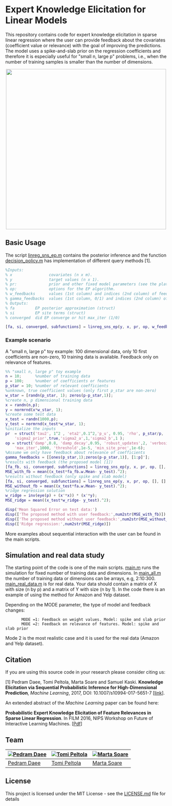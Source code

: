# Expert Knowledge Elicitation for Linear Models
This repository contains code for expert knowledge elicitation in sparse linear regression where the user can provide feedback about the covariates (coefficient value or relevance) with the goal of improving the predictions. The model uses a spike-and-slab prior on the regression coefficients and therefore it is especially useful for "small n, large p" problems, i.e., when the number of training samples is smaller than the number of dimensions. 


<p align="center">
  <img src="/Plate diagram.JPG" width="500"/>
</p>

## Basic Usage

The script [linreg_sns_ep.m](linreg_sns_ep.m) contains the posterior inference and the function [decision_policy.m](decision_policy.m) has implementation of different query methods [1]. 

```matlab
%Inputs: 
% x                covariates (n x m).
% y                target values (n x 1). 
% pr:              prior and other fixed model parameters (see the plate diagram).
% op:              options for the EP algorithm.
% w_feedbacks      values (1st column) and indices (2nd column) of feedback (n_w_feedbacks x 2)
% gamma_feedbacks  values (1st column, 0/1) and indices (2nd column) of feedback (n_gamma_feedbacks x 2)
% Outputs:
% fa         EP posterior approximation (struct)
% si         EP site terms (struct)
% converged  did EP converge or hit max_iter (1/0)

[fa, si, converged, subfunctions] = linreg_sns_ep(y, x, pr, op, w_feedbacks, gamma_feedbacks, si)
```
### Example scenario
A "small n, large p" toy example: 100 dimensional data, only 10 first coefficients are non-zero, 10 training data is available. Feedback only on relevance of features.

```matlab
%% "small n, large p" toy example
n = 10;      %number of training data
p = 100;     %number of coefficients or features
p_star = 10; %number of relevant coefficients
%unknown, true coefficient values (only first p_star are non-zero)
w_star = [randn(p_star, 1); zeros(p-p_star,1)];
%create n, p dimensional training data
x = randn(n,p);
y = normrnd(x*w_star, 1);
%create some test data
x_test = randn(1000,p);
y_test = normrnd(x_test*w_star, 1);
%initialize the inputs
pr  = struct('tau2', 1^2 , 'eta2',0.1^2,'p_u', 0.95, 'rho', p_star/p, ...
    'sigma2_prior',true,'sigma2_a',1,'sigma2_b',1 );
op = struct('damp',0.8, 'damp_decay',0.95, 'robust_updates',2, 'verbosity',0,...
    'max_iter',1000, 'threshold',1e-5, 'min_site_prec',1e-6);
%Assume we only have feedback about relevance of coefficients
gamma_feedbacks = [[ones(p_star,1);zeros(p-p_star,1)], [1:p]'];
%results with feedback (the proposed model [1])
[fa_fb, si, converged, subfunctions] = linreg_sns_ep(y, x, pr, op, [], gamma_feedbacks, []);
MSE_with_fb = mean((x_test*fa_fb.w.Mean- y_test).^2); 
%results without feedback (only spike and slab model)
[fa, si, converged, subfunctions] = linreg_sns_ep(y, x, pr, op, [], [], []);
MSE_without_fb = mean((x_test*fa.w.Mean- y_test).^2);
%ridge regression solution
w_ridge = inv(eye(p) + (x'*x)) * (x'*y);
MSE_ridge = mean((x_test*w_ridge- y_test).^2);

disp('Mean Squared Error on test data:')
disp(['The proposed method with user feedback:',num2str(MSE_with_fb)])
disp(['The proposed method without user feedback:',num2str(MSE_without_fb)])
disp(['Ridge regression:',num2str(MSE_ridge)])
```
More examples about sequential interaction with the user can be found in the main scripts.

## Simulation and real data study 

The starting point of the code is one of the main scripts.
[main.m](main.m) runs the simulation for fixed number of training data and dimensions.
In [main_all.m](main_all.m) the number of training data or dimensions can be arrays, e.g, 2:10:300.
[main_real_data.m](main_real_data.m) is for real data. Your data should contain a matrix of X with size (n by p) and a matrix of Y with size (n by 1). In the code there is an example of using the method for Amazon and Yelp dataset. 
    
Depending on the MODE parameter, the type of model and feedback changes:
                   
           MODE =1: Feedback on weight values. Model: spike and slab prior         
           MODE =2: Feedback on relevance of features. Model: spike and slab prior

Mode 2 is the most realistic case and it is used for the real data (Amazon and Yelp dataset).           

## Citation

If you are using this source code in your research please consider citing us:

[1] Pedram Daee, Tomi Peltola, Marta Soare and Samuel Kaski. **Knowledge Elicitation via Sequential Probabilistic Inference for High-Dimensional Prediction**, *Machine Learning*, 2017, DOI: 10.1007/s10994-017-5651-7 [[link](https://link.springer.com/article/10.1007/s10994-017-5651-7)].

An extended abstract of the *Machine Learning* paper can be found here:  

**Probabilistic Expert Knowledge Elicitation of Feature Relevances in Sparse Linear Regression**. In FILM 2016, NIPS Workshop on Future of Interactive Learning Machines. [[Pdf](http://www.filmnips.com/wp-content/uploads/2016/11/FILM-NIPS2016_paper_36.pdf)]

## Team

[![Pedram Daee](https://sites.google.com/site/pedramdaee/_/rsrc/1428612543885/home/Pedram.jpg?height=100&width=76)](https://github.com/PedramDaee) | [![Tomi Peltola](http://research.cs.aalto.fi/pml/personnelpics/tomi.jpg?s=500)](https://github.com/to-mi) | [![Marta Soare](http://research.cs.aalto.fi/pml/personnelpics/marta.jpg?s=500)](https://users.ics.aalto.fi/msoare/)
---|---|---
[Pedram Daee](https://sites.google.com/site/pedramdaee/home) | [Tomi Peltola](https://github.com/to-mi) | [Marta Soare](https://users.ics.aalto.fi/msoare/)


## License

This project is licensed under the MIT License - see the [LICENSE.md](LICENSE.md) file for details
